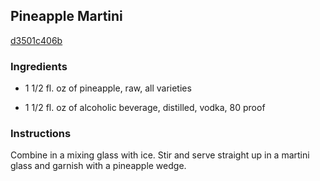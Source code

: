 ## Pineapple Martini

[d3501c406b](http://www.food.com/recipe/pineapple-martini-192007)

### Ingredients

 - 1 1/2 fl. oz of pineapple, raw, all varieties

 - 1 1/2 fl. oz of alcoholic beverage, distilled, vodka, 80 proof

### Instructions

Combine in a mixing glass with ice. Stir and serve straight up in a martini glass and garnish with a pineapple wedge.